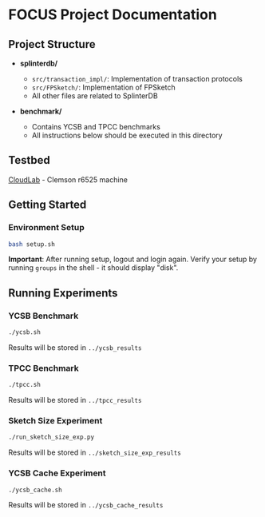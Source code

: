 # FOCUS Project Documentation

## Project Structure

- **splinterdb/**
  - `src/transaction_impl/`: Implementation of transaction protocols
  - `src/FPSketch/`: Implementation of FPSketch
  - All other files are related to SplinterDB

- **benchmark/**
  - Contains YCSB and TPCC benchmarks
  - All instructions below should be executed in this directory

## Testbed

[CloudLab](https://www.cloudlab.us) - Clemson r6525 machine

## Getting Started

### Environment Setup

```sh
bash setup.sh
```

**Important**: After running setup, logout and login again. Verify your setup by running `groups` in the shell - it should display "disk".

## Running Experiments

### YCSB Benchmark

```sh
./ycsb.sh
```

Results will be stored in `../ycsb_results`

### TPCC Benchmark

```sh
./tpcc.sh
```

Results will be stored in `../tpcc_results`

### Sketch Size Experiment

```sh
./run_sketch_size_exp.py
```

Results will be stored in `../sketch_size_exp_results`

### YCSB Cache Experiment

```sh
./ycsb_cache.sh
```

Results will be stored in `../ycsb_cache_results`
